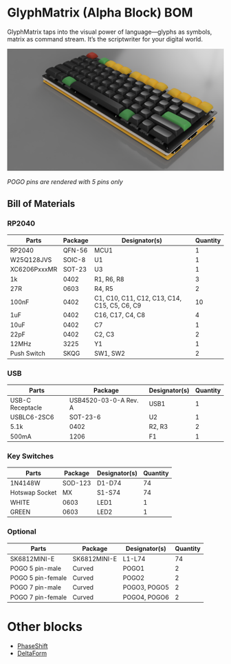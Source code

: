 # GlyphMatrix (Alpha Block) BOM

GlyphMatrix taps into the visual power of language—glyphs as symbols, matrix as command stream. It’s the scriptwriter for your digital world.

![](../img/GlyphMatrix-side-view.png)

*POGO pins are rendered with 5 pins only*

## Bill of Materials

### RP2040

| Parts            | Package     | Designator(s)                                                                                                         | Quantity |
|------------------|-------------|-----------------------------------------------------------------------------------------------------------------------|----------|
| RP2040           | QFN-56      | MCU1                                                                                                                  | 1        |
| W25Q128JVS       | SOIC-8      | U1                                                                                                                    | 1        |
| XC6206PxxxMR     | SOT-23      | U3                                                                                                                    | 1        |
| 1k               | 0402        | R1, R6, R8                                                                                                            | 3        |
| 27R              | 0603        | R4, R5                                                                                                                | 2        |
| 100nF            | 0402        | C1, C10, C11, C12, C13, C14, C15, C5, C6, C9                                                                          | 10       |
| 1uF              | 0402        | C16, C17, C4, C8                                                                                                      | 4        |
| 10uF             | 0402        | C7                                                                                                                    | 1        |
| 22pF             | 0402        | C2, C3                                                                                                                | 2        |
| 12MHz            | 3225        | Y1                                                                                                                    | 1        |
| Push Switch      | SKQG        | SW1, SW2                                                                                                              | 2        |

### USB

| Parts            | Package               | Designator(s)                                                                                               | Quantity |
|------------------|-----------------------|-------------------------------------------------------------------------------------------------------------|----------|
| USB-C Receptacle | USB4520-03-0-A Rev. A | USB1                                                                                                        | 1        |
| USBLC6-2SC6      | SOT-23-6              | U2                                                                                                          | 1        |
| 5.1k             | 0402                  | R2, R3                                                                                                      | 2        |
| 500mA            | 1206                  | F1                                                                                                          | 1        |

### Key Switches

| Parts            | Package     | Designator(s)                                                                                                         | Quantity |
|------------------|-------------|-----------------------------------------------------------------------------------------------------------------------|----------|
| 1N4148W          | SOD-123     | D1-D74                                                                                                                | 74       |
| Hotswap Socket   | MX          | S1-S74                                                                                                                | 74       |
| WHITE            | 0603        | LED1                                                                                                                  | 1        |
| GREEN            | 0603        | LED2                                                                                                                  | 1        |

### Optional

| Parts             | Package     | Designator(s)                                                                                                         | Quantity |
|-------------------|-------------|-----------------------------------------------------------------------------------------------------------------------|----------|
| SK6812MINI-E      | SK6812MINI-E| L1-L74                                                                                                                | 74       |
| POGO 5 pin-male   | Curved      | POGO1                                                                                                                 | 2        |
| POGO 5 pin-female | Curved      | POGO2                                                                                                                 | 2        |
| POGO 7 pin-male   | Curved      | POGO3, POGO5                                                                                                          | 2        |
| POGO 7 pin-female | Curved      | POGO4, POGO6                                                                                                          | 2        |

# Other blocks

* [PhaseShift](bom-phaseshift.md)
* [DeltaForm](bom-deltaform.md)